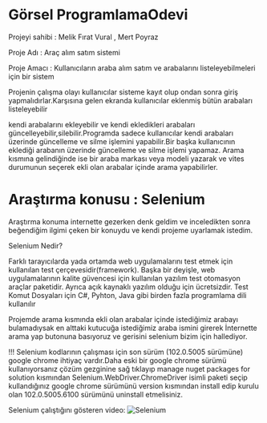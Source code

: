 # Görsel ProgramlamaOdevi
Projeyi sahibi : Melik Fırat Vural , Mert Poyraz
 
Proje Adı : Araç alım satım sistemi 
 
Proje Amacı : Kullanıcıların araba alım satım ve arabalarını listeleyebilmeleri için bir sistem

Projenin çalışma olayı kullanıcılar sisteme kayıt olup ondan sonra giriş yapmalıdırlar.Karşısına gelen ekranda kullanıcılar eklenmiş bütün arabaları listeleyebilir

kendi arabalarını ekleyebilir ve kendi ekledikleri arabaları güncelleyebilir,silebilir.Programda sadece kullanıcılar kendi arabaları üzerinde güncelleme ve 
silme işlemini yapabilir.Bir başka kullanıcının eklediği arabanın üzerinde güncelleme ve silme işlemi yapamaz.
Arama kısmına gelindiğinde ise bir araba markası veya modeli yazarak ve vites durumunun seçerek ekli olan arabalar içinde arama yapabilirler.


# Araştırma konusu : Selenium
Araştırma konuma internette gezerken denk geldim ve inceledikten sonra beğendiğim ilgimi çeken bir konuydu ve kendi projeme uyarlamak istedim.

Selenium Nedir?

Farklı tarayıcılarda yada ortamda web uygulamalarını test etmek için kullanılan test çerçevesidir(framework). Başka bir deyişle, web uygulamalarının kalite güvencesi için kullanılan yazılım test otomasyon araçlar paketidir. Ayrıca açık kaynaklı yazılım olduğu için ücretsizdir. Test Komut Dosyaları için C#, Pyhton, Java gibi birden fazla programlama dili kullanılır

Projemde arama kısmında ekli olan arabalar içinde istediğimiz arabayı bulamadıysak en alttaki kutucuğa istediğimiz araba ismini girerek İnternette arama yap 
butonuna basıyoruz ve gerisini selenium bizim için hallediyor.

!!! Selenium kodlarının çalışması için son sürüm (102.0.5005 sürümüne) google chrome ihtiyaç vardır.Daha eski bir google chrome sürümü
kullanıyorsanız çözüm gezginine sağ tıklayıp manage nuget packages for solution kısmından Selenium.WebDriver.ChromeDriver isimli
paketi seçip kullandığınız google chrome sürümünü version kısmından install edip kurulu olan 102.0.5005.6100 sürümünü uninstall etmelisiniz.

Selenium çalıştığını gösteren video:
![Selenium](https://user-images.githubusercontent.com/106485733/170883953-8ce08934-cc2b-441b-9869-cdfcc0588f65.gif)
